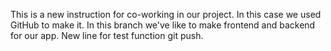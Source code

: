 This is a new instruction for co-working in our project.
In this case we used GitHub to make it.
In this branch we've like to make frontend and backend for our app.
New line for test function git push.